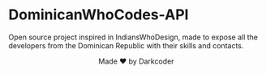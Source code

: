 # DominicanWhoCodes-API
Open source project inspired in IndiansWhoDesign, made to expose all the developers from the Dominican Republic with their skills and contacts.

<p align="center">Made ❤️ by Darkcoder</p>
